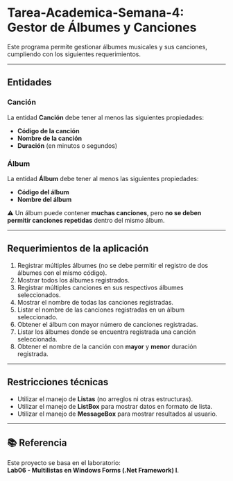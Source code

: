 # Tarea-Academica-Semana-4: Gestor de Álbumes y Canciones
Este programa permite gestionar álbumes musicales y sus canciones, cumpliendo con los siguientes requerimientos.

---

## Entidades

### Canción
La entidad **Canción** debe tener al menos las siguientes propiedades:
- **Código de la canción**
- **Nombre de la canción**
- **Duración** (en minutos o segundos)

### Álbum
La entidad **Álbum** debe tener al menos las siguientes propiedades:
- **Código del álbum**
- **Nombre del álbum**

⚠️ Un álbum puede contener **muchas canciones**, pero **no se deben permitir canciones repetidas** dentro del mismo álbum.

---

## Requerimientos de la aplicación

1. Registrar múltiples álbumes (no se debe permitir el registro de dos álbumes con el mismo código).
2. Mostrar todos los álbumes registrados.
3. Registrar múltiples canciones en sus respectivos álbumes seleccionados.
4. Mostrar el nombre de todas las canciones registradas.
5. Listar el nombre de las canciones registradas en un álbum seleccionado.
6. Obtener el álbum con mayor número de canciones registradas.
7. Listar los álbumes donde se encuentra registrada una canción seleccionada.
8. Obtener el nombre de la canción con **mayor** y **menor** duración registrada.

---

## Restricciones técnicas

- Utilizar el manejo de **Listas** (no arreglos ni otras estructuras).
- Utilizar el manejo de **ListBox** para mostrar datos en formato de lista.
- Utilizar el manejo de **MessageBox** para mostrar resultados al usuario.

---

## 📚 Referencia

Este proyecto se basa en el laboratorio:  
**Lab06 - Multilistas en Windows Forms (.Net Framework) I**.

